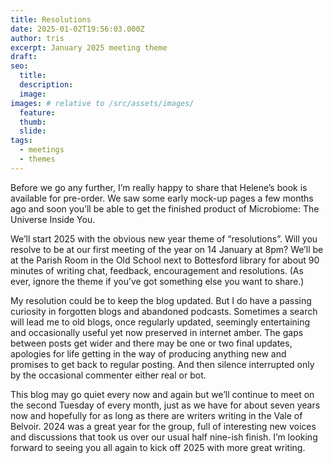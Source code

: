 ```yaml
---
title: Resolutions
date: 2025-01-02T19:56:03.000Z
author: tris
excerpt: January 2025 meeting theme
draft: 
seo:
  title:
  description:
  image: 
images: # relative to /src/assets/images/
  feature: 
  thumb: 
  slide:
tags:
  - meetings
  - themes
---
```

Before we go any further, I’m really happy to share that Helene’s book is available for pre-order. We saw some early mock-up pages a few months ago and soon you’ll be able to get the finished product of Microbiome: The Universe Inside You.

We’ll start 2025 with the obvious new year theme of “resolutions”. Will you resolve to be at our first meeting of the year on 14 January at 8pm? We’ll be at the Parish Room in the Old School next to Bottesford library for about 90 minutes of writing chat, feedback, encouragement and resolutions. (As ever, ignore the theme if you’ve got something else you want to share.)

My resolution could be to keep the blog updated. But I do have a passing curiosity in forgotten blogs and abandoned podcasts. Sometimes a search will lead me to old blogs, once regularly updated, seemingly entertaining and occasionally useful yet now preserved in internet amber. The gaps between posts get wider and there may be one or two final updates, apologies for life getting in the way of producing anything new and promises to get back to regular posting. And then silence interrupted only by the occasional commenter either real or bot.

This blog may go quiet every now and again but we’ll continue to meet on the second Tuesday of every month, just as we have for about seven years now and hopefully for as long as there are writers writing in the Vale of Belvoir. 2024 was a great year for the group, full of interesting new voices and discussions that took us over our usual half nine-ish finish. I’m looking forward to seeing you all again to kick off 2025 with more great writing. 
